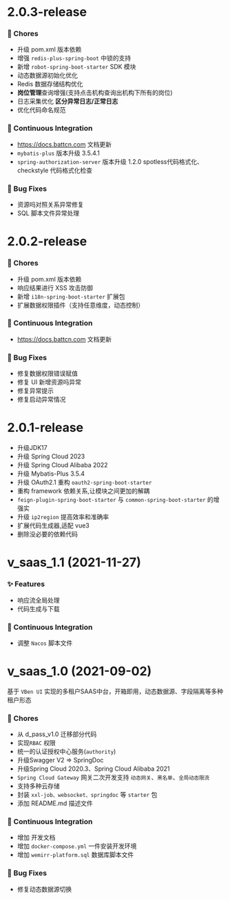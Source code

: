 # 2.0.3-release

### 🎫 Chores

- 升级 pom.xml 版本依赖
- 增强 `redis-plus-spring-boot` 中锁的支持
- 新增 `robot-spring-boot-starter` SDK 模块
- 动态数据源初始化优化
- Redis 数据存储结构优化
- **岗位管理**查询增强(支持点击机构查询出机构下所有的岗位)
- 日志采集优化 **区分异常日志/正常日志**
- 优化代码命名规范

### 🔧 Continuous Integration

- https://docs.battcn.com 文档更新
- `mybatis-plus` 版本升级 3.5.4.1
- `spring-authorization-server` 版本升级 1.2.0
spotless代码格式化、checkstyle 代码格式化检查

### 🐛 Bug Fixes

- 资源吗对照关系异常修复
- SQL 脚本文件异常处理

# 2.0.2-release

### 🎫 Chores

- 升级 pom.xml 版本依赖
- 响应结果进行 XSS 攻击防御
- 新增 `i18n-spring-boot-starter` 扩展包
- 扩展数据权限插件（支持任意维度，动态控制）

### 🔧 Continuous Integration

- https://docs.battcn.com 文档更新

### 🐛 Bug Fixes

- 修复数据权限错误赋值
- 修复 UI 新增资源吗异常
- 修复异常提示
- 修复启动异常情况


# 2.0.1-release

- 升级JDK17
- 升级 Spring Cloud 2023
- 升级 Spring Cloud Alibaba 2022
- 升级 Mybatis-Plus 3.5.4
- 升级 OAuth2.1 重构 `oauth2-spring-boot-starter`
- 重构 framework 依赖关系,让模块之间更加的解耦
- `feign-plugin-spring-boot-starter`  与 `common-spring-boot-starter` 的增强实
- 升级 `ip2region` 提高效率和准确率
- 扩展代码生成器,适配 vue3
- 删除没必要的依赖代码

# v_saas_1.1 (2021-11-27)

### ✨ Features

- 响应流全局处理
- 代码生成与下载

### 🔧 Continuous Integration

- 调整 `Nacos` 脚本文件

# v_saas_1.0 (2021-09-02)

基于 `VBen UI` 实现的多租户SAAS中台，开箱即用，动态数据源、字段隔离等多种租户形态

### 🎫 Chores

- 从 d_pass_v1.0 迁移部分代码
- 实现`RBAC` 权限
- 统一的认证授权中心服务(`authority`)
- 升级Swagger V2 => SpringDoc 
- 升级Spring Cloud 2020.3、Spring Cloud Alibaba 2021
- `Spring Cloud Gateway` 网关二次开发支持 `动态网关`、`黑名单`、`全局动态限流`
- 支持多种云存储
- 封装 `xxl-job、websocket、springdoc` 等 `starter` 包
- 添加 README.md 描述文件

### 🔧 Continuous Integration

- 增加 开发文档
- 增加 `docker-compose.yml` 一件安装开发环境
- 增加 `wemirr-platform.sql` 数据库脚本文件

### 🐛 Bug Fixes

- 修复动态数据源切换
